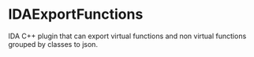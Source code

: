 # IDAExportFunctions
 
IDA C++ plugin that can export virtual functions and non virtual functions grouped by classes to json.
